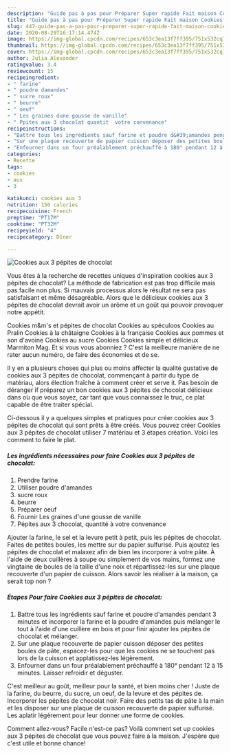```yaml
---
description: "Guide pas à pas pour Préparer Super rapide Fait maison Cookies aux 3 pépites de chocolat"
title: "Guide pas à pas pour Préparer Super rapide Fait maison Cookies aux 3 pépites de chocolat"
slug: 447-guide-pas-a-pas-pour-preparer-super-rapide-fait-maison-cookies-aux-3-pepites-de-chocolat
date: 2020-08-29T16:17:14.474Z
image: https://img-global.cpcdn.com/recipes/653c3ea13f7ff395/751x532cq70/cookies-aux-3-pepites-de-chocolat-photo-principale-de-la-recette.jpg
thumbnail: https://img-global.cpcdn.com/recipes/653c3ea13f7ff395/751x532cq70/cookies-aux-3-pepites-de-chocolat-photo-principale-de-la-recette.jpg
cover: https://img-global.cpcdn.com/recipes/653c3ea13f7ff395/751x532cq70/cookies-aux-3-pepites-de-chocolat-photo-principale-de-la-recette.jpg
author: Julia Alexander
ratingvalue: 3.4
reviewcount: 15
recipeingredient:
- " farine"
- " poudre damandes"
- " sucre roux"
- " beurre"
- " oeuf"
- " Les graines dune gousse de vanille"
- " Ppites aux 3 chocolat quantit  votre convenance"
recipeinstructions:
- "Battre tous les ingrédients sauf farine et poudre d&#39;amandes pendant 3 minutes et incorporer la farine et la poudre d&#39;amandes puis mélanger le tout à l&#39;aide d&#39;une cuillère en bois et pour finir ajouter les pépites de chocolat et mélanger."
- "Sur une plaque recouverte de papier cuisson déposer des petites boules de pâte, espacez-les pour que les cookies ne se touchent pas lors de la cuisson et applatissez-les légèrement."
- "Enfourner dans un four préalablement préchauffé à 180° pendant 12 à 15 minutes. Laisser refroidir et déguster."
categories:
- Recette
tags:
- cookies
- aux
- 3

katakunci: cookies aux 3 
nutrition: 150 calories
recipecuisine: French
preptime: "PT17M"
cooktime: "PT32M"
recipeyield: "4"
recipecategory: Dîner

---
```



![Cookies aux 3 pépites de chocolat](https://img-global.cpcdn.com/recipes/653c3ea13f7ff395/751x532cq70/cookies-aux-3-pepites-de-chocolat-photo-principale-de-la-recette.jpg)

Vous êtes à la recherche de recettes uniques d'inspiration cookies aux 3 pépites de chocolat? La méthode de fabrication est pas trop difficile mais pas facile non plus. Si mauvais processus alors le résultat ne sera pas satisfaisant et même désagréable. Alors que le délicieux cookies aux 3 pépites de chocolat devrait avoir un arôme et un goût qui pouvoir provoquer notre appétit.

Cookies m&amp;m&#39;s et pépites de chocolat Cookies au spéculoos Cookies au Pralin Cookies à la châtaigne Cookies à la française Cookies aux pommes et son d&#39;avoine Cookies au sucre Cookies Cookies simple et délicieux Marmiton Mag. Et si vous vous abonniez ? C&#39;est la meilleure manière de ne rater aucun numéro, de faire des économies et de se.

Il y en a plusieurs choses qui plus ou moins affecter la qualité gustative de cookies aux 3 pépites de chocolat, commençant à partir du type de matériau, alors élection fraîche à comment créer et serve it. Pas besoin de déranger if préparez un bon cookies aux 3 pépites de chocolat délicieux dans où que vous soyez, car tant que vous connaissez le truc, ce plat capable de être traiter spécial.


Ci-dessous il y a quelques simples et pratiques pour créer cookies aux 3 pépites de chocolat qui sont prêts à être créés. Vous pouvez créer Cookies aux 3 pépites de chocolat utiliser 7 matériau et 3 étapes création. Voici les comment to faire le plat.

<!--inarticleads1-->

##### Les ingrédients nécessaires pour faire Cookies aux 3 pépites de chocolat:

1. Prendre  farine
1. Utiliser  poudre d&#39;amandes
1.   sucre roux
1.   beurre
1. Préparer  oeuf
1. Fournir  Les graines d&#39;une gousse de vanille
1.   Pépites aux 3 chocolat, quantité à votre convenance


Ajouter la farine, le sel et la levure petit à petit, puis les pépites de chocolat. Faites de petites boules, les mettre sur du papier sulfurisé. Puis ajoutez les pépites de chocolat et malaxez afin de bien les incorporer à votre pâte. À l&#39;aide de deux cuillères à soupe ou simplement de vos mains, formez une vingtaine de boules de la taille d&#39;une noix et répartissez-les sur une plaque recouverte d&#39;un papier de cuisson. Alors savoir les réaliser à la maison, ça serait top non ? 

<!--inarticleads2-->

##### Étapes Pour faire Cookies aux 3 pépites de chocolat:

1. Battre tous les ingrédients sauf farine et poudre d&#39;amandes pendant 3 minutes et incorporer la farine et la poudre d&#39;amandes puis mélanger le tout à l&#39;aide d&#39;une cuillère en bois et pour finir ajouter les pépites de chocolat et mélanger.
1. Sur une plaque recouverte de papier cuisson déposer des petites boules de pâte, espacez-les pour que les cookies ne se touchent pas lors de la cuisson et applatissez-les légèrement.
1. Enfourner dans un four préalablement préchauffé à 180° pendant 12 à 15 minutes. Laisser refroidir et déguster.


C&#39;est meilleur au goût, meilleur pour la santé, et bien moins cher ! Juste de la farine, du beurre, du sucre, un oeuf, de la levure et des pépites de. Incorporer les pépites de chocolat noir. Faire des petits tas de pâte à la main et les disposer sur une plaque de cuisson recouverte de papier sulfurisé. Les aplatir légèrement pour leur donner une forme de cookies. 


Comment allez-vous? Facile n'est-ce pas? Voilà comment set up cookies aux 3 pépites de chocolat que vous pouvez faire à la maison. J'espère que c'est utile et bonne chance!
